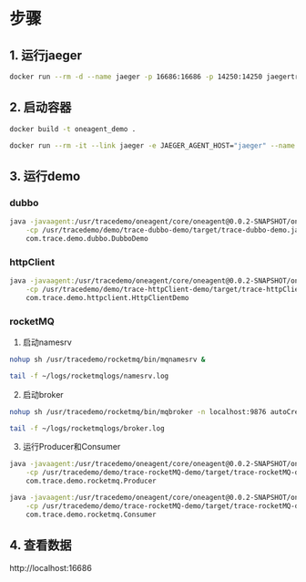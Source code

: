 # 步骤

## 1. 运行jaeger

```bash
docker run --rm -d --name jaeger -p 16686:16686 -p 14250:14250 jaegertracing/all-in-one:1.16
```

## 2. 启动容器

```bash
docker build -t oneagent_demo .
```

```bash
docker run --rm -it --link jaeger -e JAEGER_AGENT_HOST="jaeger" --name oneagent_demo oneagent_demo 
```

## 3. 运行demo

### dubbo

```bash
java -javaagent:/usr/tracedemo/oneagent/core/oneagent@0.0.2-SNAPSHOT/one-java-agent.jar \
	-cp /usr/tracedemo/demo/trace-dubbo-demo/target/trace-dubbo-demo.jar \
	com.trace.demo.dubbo.DubboDemo
```


### httpClient

```bash
java -javaagent:/usr/tracedemo/oneagent/core/oneagent@0.0.2-SNAPSHOT/one-java-agent.jar \
	-cp /usr/tracedemo/demo/trace-httpClient-demo/target/trace-httpClient-demo.jar \
	com.trace.demo.httpclient.HttpClientDemo
```

### rocketMQ

1. 启动namesrv

```bash
nohup sh /usr/tracedemo/rocketmq/bin/mqnamesrv &
```

```bash
tail -f ~/logs/rocketmqlogs/namesrv.log
```

2. 启动broker

```bash
nohup sh /usr/tracedemo/rocketmq/bin/mqbroker -n localhost:9876 autoCreateTopicEnable=true &
```

```bash
tail -f ~/logs/rocketmqlogs/broker.log 
```

3. 运行Producer和Consumer

```bash
java -javaagent:/usr/tracedemo/oneagent/core/oneagent@0.0.2-SNAPSHOT/one-java-agent.jar \
	-cp /usr/tracedemo/demo/trace-rocketMQ-demo/target/trace-rocketMQ-demo.jar \
	com.trace.demo.rocketmq.Producer
```

```bash
java -javaagent:/usr/tracedemo/oneagent/core/oneagent@0.0.2-SNAPSHOT/one-java-agent.jar \
	-cp /usr/tracedemo/demo/trace-rocketMQ-demo/target/trace-rocketMQ-demo.jar \
	com.trace.demo.rocketmq.Consumer
```



## 4. 查看数据

http://localhost:16686
